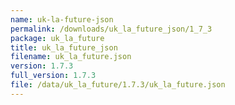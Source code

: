 ```yaml
---
name: uk-la-future-json
permalink: /downloads/uk_la_future_json/1_7_3
package: uk_la_future
title: uk_la_future_json
filename: uk_la_future.json
version: 1.7.3
full_version: 1.7.3
file: /data/uk_la_future/1.7.3/uk_la_future.json
---
```

